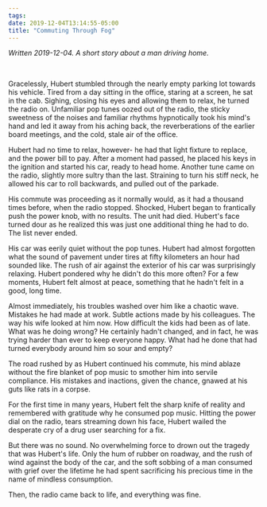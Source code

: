 ```yaml
---
tags:
date: 2019-12-04T13:14:55-05:00
title: "Commuting Through Fog"
---
```


*Written 2019-12-04. A short story about a man driving home.*

<br />

Gracelessly, Hubert stumbled through the nearly empty parking lot towards his
vehicle. Tired from a day sitting in the office, staring at a screen, he sat in
the cab. Sighing, closing his eyes and allowing them to relax, he turned the
radio on. Unfamiliar pop tunes oozed out of the radio, the sticky sweetness of
the noises and familiar rhythms hypnotically took his mind's hand and led it
away from his aching back, the reverberations of the earlier board meetings, and
the cold, stale air of the office.

Hubert had no time to relax, however- he had that light fixture to replace, and
the power bill to pay. After a moment had passed, he placed his keys in the
ignition and started his car, ready to head home. Another tune came on the
radio, slightly more sultry than the last. Straining to turn his stiff neck, he
allowed his car to roll backwards, and pulled out of the parkade.

His commute was proceeding as it normally would, as it had a thousand times
before, when the radio stopped. Shocked, Hubert began to frantically push the
power knob, with no results. The unit had died. Hubert's face turned dour as he
realized this was just one additional thing he had to do. The list never ended.

His car was eerily quiet without the pop tunes. Hubert had almost forgotten what
the sound of pavement under tires at fifty kilometers an hour had sounded like.
The rush of air against the exterior of his car was surprisingly relaxing.
Hubert pondered why he didn't do this more often? For a few moments, Hubert felt
almost at peace, something that he hadn't felt in a good, long time.

Almost immediately, his troubles washed over him like a chaotic wave. Mistakes
he had made at work. Subtle actions made by his colleagues. The way his wife
looked at him now. How difficult the kids had been as of late. What was he doing
wrong? He certainly hadn't changed, and in fact, he was trying harder than ever
to keep everyone happy. What had he done that had turned everybody around him so
sour and empty?

The road rushed by as Hubert continued his commute, his mind ablaze without the
fire blanket of pop music to smother him into servile compliance. His mistakes
and inactions, given the chance, gnawed at his guts like rats in a corpse.

For the first time in many years, Hubert felt the sharp knife of reality and
remembered with gratitude why he consumed pop music. Hitting the power dial on
the radio, tears streaming down his face, Hubert wailed the desperate cry of a
drug user searching for a fix.

But there was no sound. No overwhelming force to drown out the tragedy that was
Hubert's life. Only the hum of rubber on roadway, and the rush of wind against
the body of the car, and the soft sobbing of a man consumed with grief over the
lifetime he had spent sacrificing his precious time in the name of mindless
consumption.

Then, the radio came back to life, and everything was fine.

<br />
